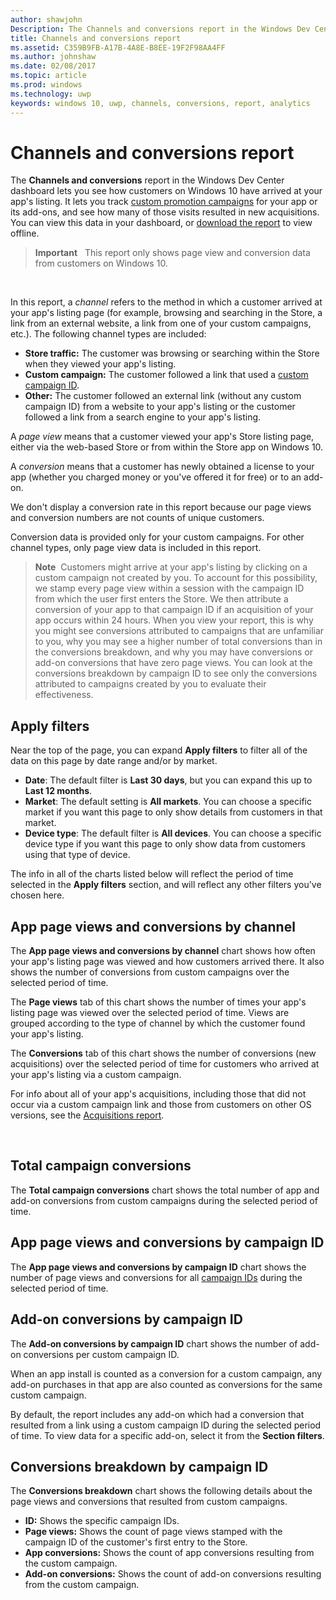 ```yaml
---
author: shawjohn
Description: The Channels and conversions report in the Windows Dev Center dashboard lets you see how customers on Windows 10 have arrived at your app's listing.
title: Channels and conversions report
ms.assetid: C359B9FB-A17B-4A8E-B8EE-19F2F98AA4FF
ms.author: johnshaw
ms.date: 02/08/2017
ms.topic: article
ms.prod: windows
ms.technology: uwp
keywords: windows 10, uwp, channels, conversions, report, analytics
---
```


# Channels and conversions report


The **Channels and conversions** report in the Windows Dev Center dashboard lets you see how customers on Windows 10 have arrived at your app's listing. It lets you track [custom promotion campaigns](create-a-custom-app-promotion-campaign.md) for your app or its add-ons, and see how many of those visits resulted in new acquisitions. You can view this data in your dashboard, or [download the report](download-analytic-reports.md) to view offline.

> **Important**   This report only shows page view and conversion data from customers on Windows 10.

 

In this report, a *channel* refers to the method in which a customer arrived at your app's listing page (for example, browsing and searching in the Store, a link from an external website, a link from one of your custom campaigns, etc.). The following channel types are included:

-   **Store traffic:** The customer was browsing or searching within the Store when they viewed your app's listing.
-   **Custom campaign:** The customer followed a link that used a [custom campaign ID](create-a-custom-app-promotion-campaign.md).
-   **Other:** The customer followed an external link (without any custom campaign ID) from a website to your app's listing or the customer followed a link from a search engine to your app's listing.

A *page view* means that a customer viewed your app's Store listing page, either via the web-based Store or from within the Store app on Windows 10.

A *conversion* means that a customer has newly obtained a license to your app (whether you charged money or you've offered it for free) or to an add-on.

We don't display a conversion rate in this report because our page views and conversion numbers are not counts of unique customers.

Conversion data is provided only for your custom campaigns. For other channel types, only page view data is included in this report.

> **Note**  Customers might arrive at your app's listing by clicking on a custom campaign not created by you. To account for this possibility, we stamp every page view within a session with the campaign ID from which the user first enters the Store. We then attribute a conversion of your app to that campaign ID if an acquisition of your app occurs within 24 hours. When you view your report, this is why you might see conversions attributed to campaigns that are unfamiliar to you, why you may see a higher number of total conversions than in the conversions breakdown, and why you may have conversions or add-on conversions that have zero page views. You can look at the conversions breakdown by campaign ID to see only the conversions attributed to campaigns created by you to evaluate their effectiveness.


## Apply filters


Near the top of the page, you can expand **Apply filters** to filter all of the data on this page by date range and/or by market.

-   **Date**: The default filter is **Last 30 days**, but you can expand this up to **Last 12 months**.
-   **Market**: The default setting is **All markets**. You can choose a specific market if you want this page to only show details from customers in that market.
-   **Device type**: The default filter is **All devices**. You can choose a specific device type if you want this page to only show data from customers using that type of device.

The info in all of the charts listed below will reflect the period of time selected in the **Apply filters** section, and will reflect any other filters you've chosen here.

## App page views and conversions by channel


The **App page views and conversions by channel** chart shows how often your app's listing page was viewed and how customers arrived there. It also shows the number of conversions from custom campaigns over the selected period of time.

The **Page views** tab of this chart shows the number of times your app's listing page was viewed over the selected period of time. Views are grouped according to the type of channel by which the customer found your app's listing.

The **Conversions** tab of this chart shows the number of conversions (new acquisitions) over the selected period of time for customers who arrived at your app's listing via a custom campaign.

For info about all of your app's acquisitions, including those that did not occur via a custom campaign link and those from customers on other OS versions, see the [Acquisitions report](acquisitions-report.md).

 

## Total campaign conversions


The **Total campaign conversions** chart shows the total number of app and add-on conversions from custom campaigns during the selected period of time.

## App page views and conversions by campaign ID


The **App page views and conversions by campaign ID** chart shows the number of page views and conversions for all [campaign IDs](create-a-custom-app-promotion-campaign.md) during the selected period of time.

##  Add-on conversions by campaign ID


The **Add-on conversions by campaign ID** chart shows the number of add-on conversions per custom campaign ID.

When an app install is counted as a conversion for a custom campaign, any add-on purchases in that app are also counted as conversions for the same custom campaign.

By default, the report includes any add-on which had a conversion that resulted from a link using a custom campaign ID during the selected period of time. To view data for a specific add-on, select it from the **Section filters**.

## Conversions breakdown by campaign ID


The **Conversions breakdown** chart shows the following details about the page views and conversions that resulted from custom campaigns.

-   **ID:** Shows the specific campaign IDs.
-   **Page views:** Shows the count of page views stamped with the campaign ID of the customer's first entry to the Store.
-   **App conversions:** Shows the count of app conversions resulting from the custom campaign.
-   **Add-on conversions:** Shows the count of add-on conversions resulting from the custom campaign.


 

 
